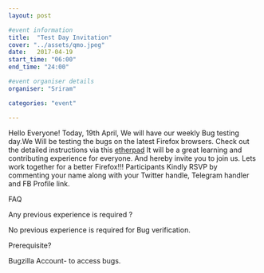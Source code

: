 ```yaml
---
layout: post

#event information
title:  "Test Day Invitation"
cover: "../assets/qmo.jpeg"
date:   2017-04-19
start_time: "06:00"
end_time: "24:00"

#event organiser details
organiser: "Sriram"

categories: "event"

---
```

Hello Everyone!
Today, 19th April, We will have our weekly Bug testing day.We Will be testing the bugs on the latest Firefox browsers. 
Check out the detailed instructions via this <a href="https://public.etherpad-mozilla.org/p/MozillaIN_QA_Bug_Verification_Day_20170419">etherpad</a>
It will be a great learning and contributing experience for everyone. And hereby invite you to join us. Lets work together for a better Firefox!!!
Participants Kindly RSVP by commenting your name along with your Twitter handle, Telegram handler and FB Profile link.

FAQ

Any previous experience is required ?

No previous experience is required for Bug verification.

Prerequisite?

Bugzilla Account- to access bugs.
